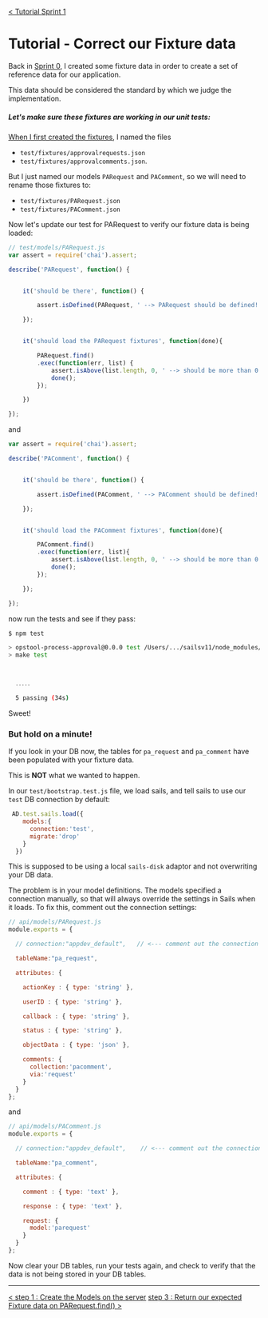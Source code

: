 [< Tutorial Sprint 1](tutorial_sprint1.md)
# Tutorial - Correct our Fixture data

Back in [Sprint 0](tutorial_sprint0_05_designFixtures.md), I created some fixture data in order to create a set of reference data for our application.

This data should be considered the standard by which we judge the implementation.  

##### Let's make sure these fixtures are working in our unit tests:
[When I first created the fixtures](tutorial_sprint0_05_designFixtures.md), I named the files 

+ `test/fixtures/approvalrequests.json` 
+ `test/fixtures/approvalcomments.json`.  

But I just named our models `PARequest` and `PAComment`, so we will need to rename those fixtures to:

+ `test/fixtures/PARequest.json`
+ `test/fixtures/PAComment.json`


Now let's update our test for PARequest to verify our fixture data is being loaded:
```javascript
// test/models/PARequest.js
var assert = require('chai').assert;

describe('PARequest', function() {


    it('should be there', function() {

        assert.isDefined(PARequest, ' --> PARequest should be defined!');

    });


    it('should load the PARequest fixtures', function(done){

        PARequest.find()
        .exec(function(err, list) {
            assert.isAbove(list.length, 0, ' --> should be more than 0 entries.');
            done();
        });

    })

});
```

and 

```javascript
var assert = require('chai').assert;

describe('PAComment', function() {


    it('should be there', function() {

        assert.isDefined(PAComment, ' --> PAComment should be defined!');

    });


    it('should load the PAComment fixtures', function(done){

        PAComment.find()
        .exec(function(err, list){
            assert.isAbove(list.length, 0, ' --> should be more than 0 entries.');
            done();
        });

    });

});
```

now run the tests and see if they pass:
```sh
$ npm test

> opstool-process-approval@0.0.0 test /Users/.../sailsv11/node_modules/opstool-process-approval
> make test



  ․․․․․

  5 passing (34s)

```

Sweet!


### But hold on a minute!  
If you look in your DB now, the tables for `pa_request` and `pa_comment` have been populated with your fixture data.  

This is **NOT** what we wanted to happen.

In our `test/bootstrap.test.js` file, we load sails, and tell sails to use our `test` DB connection by default:
```javascript
 AD.test.sails.load({
    models:{
      connection:'test',
      migrate:'drop'
    }
  })
```

This is supposed to be using a local `sails-disk` adaptor and not overwriting your DB data.

The problem is in your model definitions.  The models specified a connection manually, so that will always override the settings in Sails when it loads.  To fix this, comment out the connection settings:

```javascript
// api/models/PARequest.js
module.exports = {

  // connection:"appdev_default",   // <--- comment out the connection

  tableName:"pa_request",   

  attributes: {

    actionKey : { type: 'string' },

    userID : { type: 'string' },

    callback : { type: 'string' },

    status : { type: 'string' },

    objectData : { type: 'json' },

    comments: {
      collection:'pacomment',  
      via:'request'
    }
  }
};
``` 

and 

```javascript
// api/models/PAComment.js
module.exports = {

  // connection:"appdev_default",    // <--- comment out the connection

  tableName:"pa_comment",  

  attributes: {

    comment : { type: 'text' },

    response : { type: 'text' },

    request: {
      model:'parequest'  
    }
  }
};
```

Now clear your DB tables, run your tests again, and check to verify that the data is not being stored in your DB tables.


---
[< step 1 : Create the Models on the server](tutorial_sprint1_01_models.md)
[step 3 : Return our expected Fixture data on PARequest.find() >](tutorial_sprint1_03_fixtureResponse.md) 